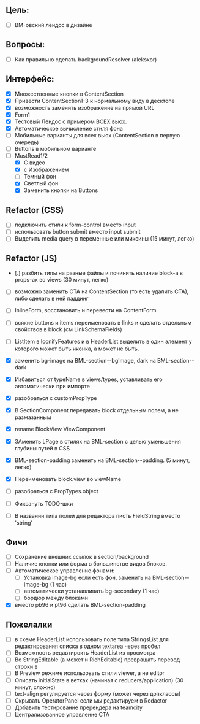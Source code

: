 ## Цель:

* [ ] BM-овский лендос в дизайне

## Вопросы:

* [ ] Как правильно сделать backgroundResolver (aleksxor)

## Интерфейс:

* [x] Множественные кнопки в ContentSection
* [x] Привести ContentSection1-3 к нормальному виду в десктопе
* [x] возможность заменить изображение на прямой URL
* [x] Form1
* [x] Тестовый Лендос с примером ВСЕХ вьюх.
* [x] Автоматическое вычисление стиля фона
* [ ] Мобильные варианты для всех вьюх (ContentSection в первую очередь)
* [ ] Buttons в мобильном варианте
* [ ] MustRead1/2
    * [x] С видео
    * [x] с Изображением
    * [ ] Темный фон
    * [x] Светлый фон
    * [x] Заменить кнопки на Buttons

## Refactor (CSS)

* [ ] подключить стили к form-control вместо input
* [ ] использовать button submit вместо input submit
* [ ] Выделить media query в переменные или миксины (15 минут, легко)

## Refactor (JS)

* [.] разбить типы на разные файлы и починить наличие block-а в props-ах во views (30 минут, легко)
* [ ] возможно заменить CTA на ContentSection (то есть удалить CTA), либо сделать в ней паддинг
* [ ] InlineForm, восстановить и перевести на ContentForm
* [ ] всякие buttons и items переименовать в links и сделать отдельным свойствов в block (см LinkSchemaFields)
* [ ] ListItem в IconifyFeatures и в HeaderList выделить в один элемент у которого может быть иконка, а может не быть.
* [x] заменить bg-image на BML-section--bgImage, dark на BML-section--dark
* [x] Избавиться от typeName в views/types, уставливать его автоматически при импорте
* [x] разобраться с customPropType
* [x] В SectionComponent передавать block отдельным полем, а не размазанным
* [x] rename BlockView ViewComponent
* [x] ЗАменить LPage в стилях на BML-section с целью уменьшения глубины путей в CSS
* [x] BML-section-padding заменить на BML-section--padding. (5 минут, легко)
* [x] Переименовать block.view во viewName
* [ ] разобраться с PropTypes.object
* [ ] Фиксануть TODO-шки
* [ ] В названии типа полей для редактора писть FieldString вместо 'string'


## Фичи

* [ ] Сохранение внешних ссылок в section/background
* [ ] Наличие кнопки или форма в большинстве видов блоков.
* [ ] Автоматическое управление фонами:
    * [ ] Установка image-bg если есть фон, заменить на BML-section--image-bg (1
        час)
    * [ ] автоматически устанавливать bg-secondary (1 час)
    * [ ] бордюр между блоками

* [x] вместо pb96 и pt96 сделать BML-section-padding

## Пожелалки

* [ ] в схеме HeaderList использовать поле типа StringsList для редактирования
    списка в одном textarea через пробел
* [ ] Возможность редавтирокть HeaderList из просмотра
* [ ] Во StringEditable (а может и RichEditable) превращать перевод строки в
    <br>
* [ ] В Preview режиме использовать стили viewer, а не editor
* [ ] Описать initialState в ветках (начиная с reducers/application) (30 минут, сложно)
* [ ] text-align регулируется через форму (может через допклассы)
* [ ] Скрывать OperatorPanel если мы редактируем в Redactor
* [ ] Добавить тестирование пререндера на teamcity
* [ ] Централизованное управление CTA
